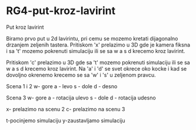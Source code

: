# RG4-put-kroz-lavirint
Put kroz lavirint


Biramo prvo put u 2d lavirintu, pri cemu se mozemo kretati dijagonalno drzanjem zeljenih tastera.
Pritiskom 'x' prelazimo u 3D gde je kamera fiksna i sa 't' mozemo pokrenuti simulaciju ili se sa w a s d krecemo kroz lavirint.

Pritiskom 'c' prelazimo u 3D gde sa 't' mozemo pokrenuti simulaciju ili se sa w a s d krecemo kroz lavirint. Na 'a' i 'd' se svet okrece oko kocke i kad se dovoljno okrenemo krecemo se sa 'w' i 's' u zeljenom pravcu. 

Scena 1 i 2
w- gore
a - levo
s - dole
d - desno

Scena 3
w- gore
a - rotacija ulevo
s - dole
d - rotacija udesno

x- prelazimo na scenu 2
c- prelazimo na scenu 3

t-pocinjemo simulaciju
y-zaustavljamo simulaciju
